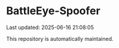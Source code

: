 # BattleEye-Spoofer

Last updated: 2025-06-16 21:08:05

This repository is automatically maintained.

